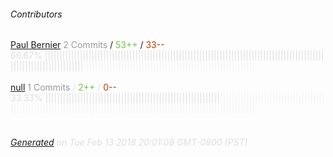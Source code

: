 ###### Contributors
[Paul Bernier](https://github.com/PaulBernier)
<font color="#999">2 Commits</font> / <font color="#6cc644">53++</font> / <font color="#bd3c00"> 33--</font>
<font color="#dedede">66.67%&nbsp;<font color="#dedede">|||||||||||||||||||||||||||||||||||||||||||||||||||||||||||||||||||||||||||||||||||||||||||||||||||||||||||||||||||||||||</font><font color="#f4f4f4">|||||||||||||||||||||||||||||||||||||||||||||||||||||||||||</font><br><br>
[null](https://github.com/bunfield)
<font color="#999">1 Commits</font> / <font color="#6cc644">2++</font> / <font color="#bd3c00"> 0--</font>
<font color="#dedede">33.33%&nbsp;<font color="#dedede">||||||||||||||||||||||||||||||||||||||||||||||||||||||||||||</font><font color="#f4f4f4">||||||||||||||||||||||||||||||||||||||||||||||||||||||||||||||||||||||||||||||||||||||||||||||||||||||||||||||||||||||||</font><br><br>
###### [Generated](https://github.com/jakeleboeuf/contributor) on Tue Feb 13 2018 20:01:08 GMT-0800 (PST)